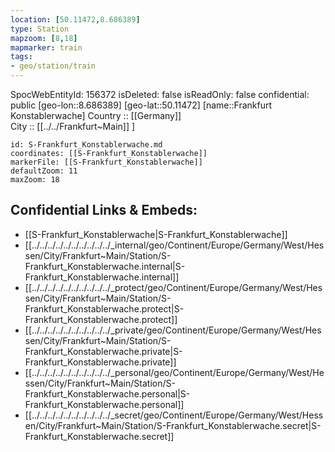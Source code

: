 ```yaml
---
location: [50.11472,8.686389] 
type: Station 
mapzoom: [8,18] 
mapmarker: train 
tags:
- geo/station/train
---
```

SpocWebEntityId: 156372
isDeleted: false
isReadOnly: false
confidential: public
[geo-lon::8.686389] 
[geo-lat::50.11472] 
[name::Frankfurt Konstablerwache] 
Country :: [[Germany]]  
City :: [[../../Frankfurt~Main]] ] 


```leaflet
id: S-Frankfurt_Konstablerwache.md
coordinates: [[S-Frankfurt_Konstablerwache]] 
markerFile: [[S-Frankfurt_Konstablerwache]] 
defaultZoom: 11 
maxZoom: 18
```


## Confidential Links & Embeds: 
- [[S-Frankfurt_Konstablerwache|S-Frankfurt_Konstablerwache]] 
- [[../../../../../../../../../../_internal/geo/Continent/Europe/Germany/West/Hessen/City/Frankfurt~Main/Station/S-Frankfurt_Konstablerwache.internal|S-Frankfurt_Konstablerwache.internal]] 
- [[../../../../../../../../../../_protect/geo/Continent/Europe/Germany/West/Hessen/City/Frankfurt~Main/Station/S-Frankfurt_Konstablerwache.protect|S-Frankfurt_Konstablerwache.protect]] 
- [[../../../../../../../../../../_private/geo/Continent/Europe/Germany/West/Hessen/City/Frankfurt~Main/Station/S-Frankfurt_Konstablerwache.private|S-Frankfurt_Konstablerwache.private]] 
- [[../../../../../../../../../../_personal/geo/Continent/Europe/Germany/West/Hessen/City/Frankfurt~Main/Station/S-Frankfurt_Konstablerwache.personal|S-Frankfurt_Konstablerwache.personal]] 
- [[../../../../../../../../../../_secret/geo/Continent/Europe/Germany/West/Hessen/City/Frankfurt~Main/Station/S-Frankfurt_Konstablerwache.secret|S-Frankfurt_Konstablerwache.secret]] 
